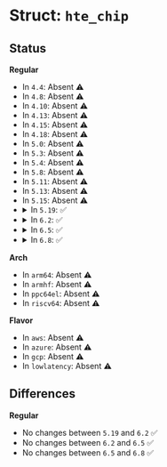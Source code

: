 # Struct: <code>hte_chip</code>

## Status
<b>Regular</b>
<ul>
<li>
In <code>4.4</code>: Absent ⚠️
</li>
<li>
In <code>4.8</code>: Absent ⚠️
</li>
<li>
In <code>4.10</code>: Absent ⚠️
</li>
<li>
In <code>4.13</code>: Absent ⚠️
</li>
<li>
In <code>4.15</code>: Absent ⚠️
</li>
<li>
In <code>4.18</code>: Absent ⚠️
</li>
<li>
In <code>5.0</code>: Absent ⚠️
</li>
<li>
In <code>5.3</code>: Absent ⚠️
</li>
<li>
In <code>5.4</code>: Absent ⚠️
</li>
<li>
In <code>5.8</code>: Absent ⚠️
</li>
<li>
In <code>5.11</code>: Absent ⚠️
</li>
<li>
In <code>5.13</code>: Absent ⚠️
</li>
<li>
In <code>5.15</code>: Absent ⚠️
</li>
<li>
<details>
<summary>In <code>5.19</code>: ✅</summary>

```c
struct hte_chip {
    const char *name;
    struct device *dev;
    const struct hte_ops *ops;
    u32 nlines;
    int (*xlate_of)(struct hte_chip *, const struct of_phandle_args *, struct hte_ts_desc *, u32 *);
    int (*xlate_plat)(struct hte_chip *, struct hte_ts_desc *, u32 *);
    bool (*match_from_linedata)(const struct hte_chip *, const struct hte_ts_desc *);
    u8 of_hte_n_cells;
    struct hte_device *gdev;
    void *data;
};
```
</details>
</li>
<li>
<details>
<summary>In <code>6.2</code>: ✅</summary>

```c
struct hte_chip {
    const char *name;
    struct device *dev;
    const struct hte_ops *ops;
    u32 nlines;
    int (*xlate_of)(struct hte_chip *, const struct of_phandle_args *, struct hte_ts_desc *, u32 *);
    int (*xlate_plat)(struct hte_chip *, struct hte_ts_desc *, u32 *);
    bool (*match_from_linedata)(const struct hte_chip *, const struct hte_ts_desc *);
    u8 of_hte_n_cells;
    struct hte_device *gdev;
    void *data;
};
```
</details>
</li>
<li>
<details>
<summary>In <code>6.5</code>: ✅</summary>

```c
struct hte_chip {
    const char *name;
    struct device *dev;
    const struct hte_ops *ops;
    u32 nlines;
    int (*xlate_of)(struct hte_chip *, const struct of_phandle_args *, struct hte_ts_desc *, u32 *);
    int (*xlate_plat)(struct hte_chip *, struct hte_ts_desc *, u32 *);
    bool (*match_from_linedata)(const struct hte_chip *, const struct hte_ts_desc *);
    u8 of_hte_n_cells;
    struct hte_device *gdev;
    void *data;
};
```
</details>
</li>
<li>
<details>
<summary>In <code>6.8</code>: ✅</summary>

```c
struct hte_chip {
    const char *name;
    struct device *dev;
    const struct hte_ops *ops;
    u32 nlines;
    int (*xlate_of)(struct hte_chip *, const struct of_phandle_args *, struct hte_ts_desc *, u32 *);
    int (*xlate_plat)(struct hte_chip *, struct hte_ts_desc *, u32 *);
    bool (*match_from_linedata)(const struct hte_chip *, const struct hte_ts_desc *);
    u8 of_hte_n_cells;
    struct hte_device *gdev;
    void *data;
};
```
</details>
</li>
</ul>
<b>Arch</b>
<ul>
<li>
In <code>arm64</code>: Absent ⚠️
</li>
<li>
In <code>armhf</code>: Absent ⚠️
</li>
<li>
In <code>ppc64el</code>: Absent ⚠️
</li>
<li>
In <code>riscv64</code>: Absent ⚠️
</li>
</ul>
<b>Flavor</b>
<ul>
<li>
In <code>aws</code>: Absent ⚠️
</li>
<li>
In <code>azure</code>: Absent ⚠️
</li>
<li>
In <code>gcp</code>: Absent ⚠️
</li>
<li>
In <code>lowlatency</code>: Absent ⚠️
</li>
</ul>

## Differences
<b>Regular</b>
<ul>
<li>
No changes between <code>5.19</code> and <code>6.2</code> ✅
</li>
<li>
No changes between <code>6.2</code> and <code>6.5</code> ✅
</li>
<li>
No changes between <code>6.5</code> and <code>6.8</code> ✅
</li>
</ul>
